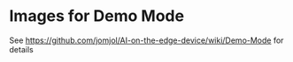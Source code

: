 # Images for Demo Mode
See https://github.com/jomjol/AI-on-the-edge-device/wiki/Demo-Mode for details
